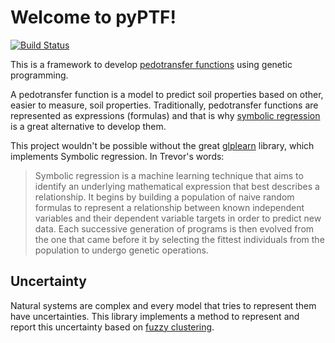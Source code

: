 # Welcome to pyPTF!
[![Build Status](https://travis-ci.org/spadarian/pyPTF.svg?branch=master)](https://travis-ci.org/spadarian/pyPTF)

This is a framework to develop [pedotransfer functions](https://en.wikipedia.org/wiki/Pedotransfer_function) using genetic programming.

A pedotransfer function is a model to predict soil properties based on other, easier to measure, soil properties. Traditionally, pedotransfer functions are represented as expressions (formulas) and that is why [symbolic regression](https://en.wikipedia.org/wiki/Symbolic_regression) is a great alternative to develop them.

This project wouldn't be possible without the great [glplearn](https://github.com/trevorstephens/gplearn) library, which implements Symbolic regression. In Trevor's words:
> Symbolic regression is a machine learning technique that aims to identify an underlying mathematical expression that best describes a relationship. It begins by building a population of naive random formulas to represent a relationship between known independent variables and their dependent variable targets in order to predict new data. Each successive generation of programs is then evolved from the one that came before it by selecting the fittest individuals from the population to undergo genetic operations.

## Uncertainty

Natural systems are complex and every model that tries to represent them have uncertainties. This library implements a method to represent and report this uncertainty based on [fuzzy clustering](https://en.wikipedia.org/wiki/Fuzzy_clustering).
